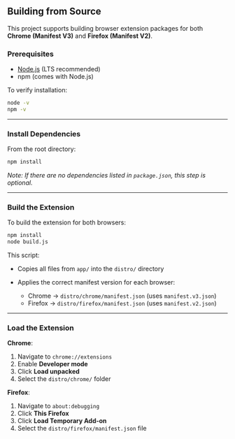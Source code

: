 ## Building from Source

This project supports building browser extension packages for both **Chrome (Manifest V3)** and **Firefox (Manifest V2)**.

### Prerequisites

* [Node.js](https://nodejs.org/) (LTS recommended)
* npm (comes with Node.js)

To verify installation:

```bash
node -v
npm -v
```

---

### Install Dependencies

From the root directory:

```bash
npm install
```

*Note: If there are no dependencies listed in `package.json`, this step is optional.*

---

### Build the Extension

To build the extension for both browsers:

```bash
npm install
node build.js
```

This script:

* Copies all files from `app/` into the `distro/` directory
* Applies the correct manifest version for each browser:

  * Chrome → `distro/chrome/manifest.json` (uses `manifest.v3.json`)
  * Firefox → `distro/firefox/manifest.json` (uses `manifest.v2.json`)

---

### Load the Extension

**Chrome**:

1. Navigate to `chrome://extensions`
2. Enable **Developer mode**
3. Click **Load unpacked**
4. Select the `distro/chrome/` folder

**Firefox**:

1. Navigate to `about:debugging`
2. Click **This Firefox**
3. Click **Load Temporary Add-on**
4. Select the `distro/firefox/manifest.json` file
